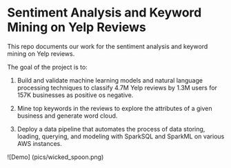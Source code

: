 # Sentiment Analysis and Keyword Mining on Yelp Reviews

This repo documents our work for the sentiment analysis and keyword mining on Yelp reviews. 

The goal of the project is to:

1) Build and validate machine learning models and natural language processing techniques to classify 4.7M Yelp reviews by 1.3M users for 157K businesses as positive os negative.

2) Mine top keywords in the reviews to explore the attributes of a given business and generate word cloud.

3) Deploy a data pipeline that automates the process of data storing, loading, querying, and modeling with SparkSQL and SparkML on various AWS instances.

![Demo]
(pics/wicked_spoon.png)

